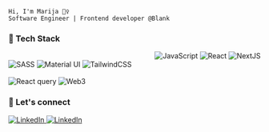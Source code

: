 

<!--
**mvuco00/mvuco00** is a ✨ _special_ ✨ repository because its `README.md` (this file) appears on your GitHub profile.
-->

<!--
## 💻 Tech Stack:
![JavaScript](https://img.shields.io/badge/javascript-%23323330.svg?style=plastic&logo=javascript&logoColor=%23F7DF1E)
![React](https://img.shields.io/badge/react-%2320232a.svg?style=plastic&logo=react&logoColor=%2361DAFB)
![SASS](https://img.shields.io/badge/SASS-hotpink.svg?style=plastic&logo=SASS&logoColor=white)
-->
```
Hi, I'm Marija 🙋‍♀️
Software Engineer | Frontend developer @Blank
```
### 🔧 Tech Stack

<div style="float: right">
<img alt='JavaScript' src='https://img.shields.io/badge/javascript-%23323330.svg?style=for-the-badge&logo=javascript&logoColor=%23F7DF1E'/>
<img alt="React" src="https://img.shields.io/badge/react%20-%2320232a.svg?&style=for-the-badge&logo=react&logoColor=%2361DAFB"/>
<img alt='NextJS' src='https://img.shields.io/badge/Next-black?style=for-the-badge&logo=next.js&logoColor=white'/>

</div>
<br/>


<div>
<img alt="SASS" src="https://img.shields.io/badge/SASS%20-hotpink.svg?&style=for-the-badge&logo=SASS&logoColor=white"/>
<img alt="Material UI" src="https://img.shields.io/badge/material%20ui%20-%230081CB.svg?&style=for-the-badge&logo=material-ui&logoColor=white"/>
<img alt="TailwindCSS" src="https://img.shields.io/badge/tailwindcss-%2338B2AC.svg?style=for-the-badge&logo=tailwind-css&logoColor=white"/>
</div>

<br/>
<div>
<img alt='React query' src='https://img.shields.io/badge/-React%20Query-FF4154?style=for-the-badge&logo=react%20query&logoColor=white'/>
  <img alt='Web3' src='https://img.shields.io/badge/web3.js-F16822?style=for-the-badge&logo=web3.js&logoColor=white'/>
</div>


### 💫 Let's connect
<div>
<a href='https://www.linkedin.com/in/marijavuco/' target='_blank'><img alt='LinkedIn' src='https://img.shields.io/badge/LinkedIn-0077B5?style=for-the-badge&logo=linkedin&logoColor=white'/>
</a>
<a href='https://twitter.com/vuconear' target='_blank'><img alt='LinkedIn' src='https://img.shields.io/badge/Twitter-1DA1F2?style=for-the-badge&logo=twitter&logoColor=white'/>
</a>
</a>

</div>

